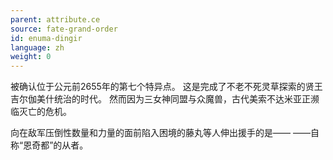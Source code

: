 ```yaml
---
parent: attribute.ce
source: fate-grand-order
id: enuma-dingir
language: zh
weight: 0
---
```


被确认位于公元前2655年的第七个特异点。
这是完成了不老不死灵草探索的贤王吉尔伽美什统治的时代。
然而因为三女神同盟与众魔兽，古代美索不达米亚正濒临灭亡的危机。

向在敌军压倒性数量和力量的面前陷入困境的藤丸等人伸出援手的是——
——自称“恩奇都”的从者。
